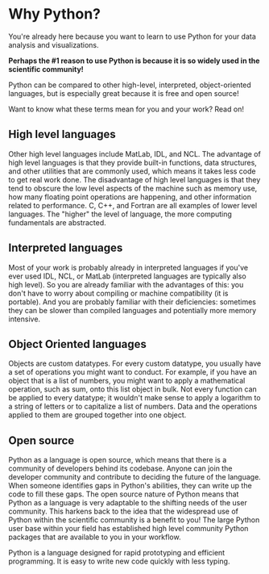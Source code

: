 # Why Python?

You're already here because you want to learn to use Python for your data analysis and visualizations.

**Perhaps the #1 reason to use Python is because it is so widely used in the scientific community!**

Python can be compared to other high-level, interpreted, object-oriented languages, but is especially great because it is free and open source!

Want to know what these terms mean for you and your work? Read on!

## High level languages

Other high level languages include MatLab, IDL, and NCL. The advantage of high level languages is that they provide built-in functions, data structures, and other utilities that are commonly used, which means it takes less code to get real work done. The disadvantage of high level languages is that they tend to obscure the low level aspects of the machine such as memory use, how many floating point operations are happening, and other information related to performance. C, C++, and Fortran are all examples of lower level languages. The "higher" the level of language, the more computing fundamentals are abstracted.

## Interpreted languages

Most of your work is probably already in interpreted languages if you've ever used IDL, NCL, or MatLab (interpreted languages are typically also high level). So you are already familiar with the advantages of this: you don't have to worry about compiling or machine compatibility (it is portable). And you are probably familiar with their deficiencies: sometimes they can be slower than compiled languages and potentially more memory intensive.

## Object Oriented languages

Objects are custom datatypes. For every custom datatype, you usually have a set of operations you might want to conduct. For example, if you have an object that is a list of numbers, you might want to apply a mathematical operation, such as sum, onto this list object in bulk. Not every function can be applied to every datatype; it wouldn't make sense to apply a logarithm to a string of letters or to capitalize a list of numbers. Data and the operations applied to them are grouped together into one object.

## Open source

Python as a language is open source, which means that there is a community of developers behind its codebase. Anyone can join the developer community and contribute to deciding the future of the language. When someone identifies gaps in Python's abilities, they can write up the code to fill these gaps. The open source nature of Python means that Python as a language is very adaptable to the shifting needs of the user community. This harkens back to the idea that the widespread use of Python within the scientific community is a benefit to you! The large Python user base within your field has established high level community Python packages that are available to you in your workflow.

Python is a language designed for rapid prototyping and efficient programming. It is easy to write new code quickly with less typing.
